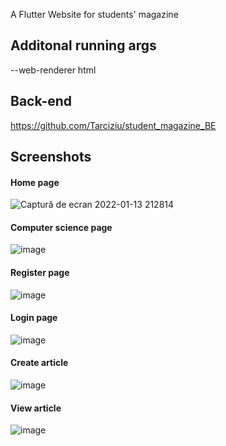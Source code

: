A Flutter Website for students' magazine

## Additonal running args

--web-renderer html

## Back-end 
https://github.com/Tarciziu/student_magazine_BE

## Screenshots

#### Home page
![Captură de ecran 2022-01-13 212814](https://user-images.githubusercontent.com/50876642/149396986-7cd23f29-c345-4097-aa56-ed335dc03cf3.png)

#### Computer science page
![image](https://user-images.githubusercontent.com/50876642/149397073-78743c74-f5cb-4a57-9878-18440ea72673.png)

#### Register page
![image](https://user-images.githubusercontent.com/50876642/155088961-5a0051fa-0167-40b7-ace6-f1a27dfca351.png)

#### Login page
![image](https://user-images.githubusercontent.com/50876642/155088936-3b155af6-81c2-48fd-a90f-286c455e7f20.png)

#### Create article
![image](https://user-images.githubusercontent.com/50876642/155089009-a1f9441b-927d-4bc3-b136-ac7f81c59ccf.png)

#### View article
![image](https://user-images.githubusercontent.com/50876642/155090247-16fb1440-2b6b-4b04-bcf9-be0d30ba42e8.png)

